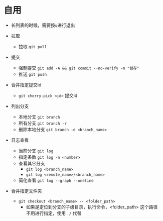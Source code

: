 
# 自用

- 长列表的时候，需要按`q`进行退出

- 拉取
	- 拉取 `git pull`

- 提交
	- 强制提交 `git add -A && git commit --no-verify -m "暂存"`
	- 推送 `git push`
- 合并指定提交id
    - `git cherry-pick <id>` 提交id
- 列出分支
    - 本地分支 `git branch`
    - 所有分支 `git branch -r`
    - 删除本地分支 `git branch -d <branch_name>`
- 日志查看
    - 当前分支 `git log`
    - 指定条数 `git log -n <number>`
    - 查看其它分支
        - `git log <branch_name>`
        - `git log <remote_name>/<branch_name>`
    - 简化查看 `git log --graph --oneline`
- 合并指定文件夹
    - `git checkout <branch_name> -- <folder_path>`
        - 如果是定位到分支的子级目录，执行命令，<folder_path> 这个路径不用进行指定，使用 `./` 代替
